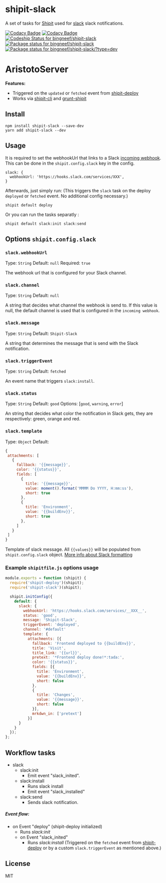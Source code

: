 # shipit-slack

A set of tasks for [Shipit](https://github.com/shipitjs/shipit) used for [slack](https://slack.com/) slack notifications.

[![Codacy Badge](https://api.codacy.com/project/badge/Grade/f9c3e73d0ebf4b3faea507390e247635)](https://www.codacy.com/app/bingneef/AristotoServer?utm_source=github.com&amp;utm_medium=referral&amp;utm_content=bingneef/AristotoServer&amp;utm_campaign=Badge_Grade)
[![Codacy Badge](https://api.codacy.com/project/badge/Coverage/0312a33892fd45018c4224293625f492)](https://www.codacy.com/app/bingneef/shipit-slack?utm_source=github.com&utm_medium=referral&utm_content=bingneef/shipit-slack&utm_campaign=Badge_Coverage)
[![Codeship Status for bingneef/shipit-slack](https://app.codeship.com/projects/a7c04530-0c86-0135-da8a-06ff7cc4e0e6/status?branch=master)](https://app.codeship.com/projects/215322)
[![Package status for bingneef/shipit-slack](https://david-dm.org/bingneef/shipit-slack.svg)](https://david-dm.org/bingneef/shipit-slack)
[![Package status for bingneef/shipit-slack/?type=dev](https://david-dm.org/bingneef/shipit-slack/dev-status.svg)](https://david-dm.org/bingneef/shipit-slack/?type=dev)

# AristotoServer
**Features:**

- Triggered on the `updated` or `fetched` event from [shipit-deploy](https://github.com/shipitjs/shipit-deploy)
- Works via [shipit-cli](https://github.com/shipitjs/shipit) and [grunt-shipit](https://github.com/shipitjs/grunt-shipit)

## Install

```
npm install shipit-slack --save-dev
yarn add shipit-slack --dev
```

## Usage
It is required to set the webhookUrl that links to a Slack [incoming webhook](https://my.slack.com/apps/manage/custom-integrations). This can be done in the `shipit.config.slack` key in the config.

```
slack: {
  webhookUrl: 'https://hooks.slack.com/services/XXX',
}
```

Afterwards, just simply run: (This triggers the `slack` task on the deploy `deployed` or `fetched` event. No additional config necessary.)

```
shipit default deploy
```

Or you can run the tasks separatly :

```
shipit default slack:init slack:send
```


## Options `shipit.config.slack`

### `slack.webhookUrl`

Type: `String`
Default: `null`
Required: `true`

The webhook url that is configured for your Slack channel.

### `slack.channel`

Type: `String`
Default: `null`

A string that decides what channel the webhook is send to. If this value is null, the default channel is used that is configured in the `incoming webhook`.

### `slack.message`

Type: `String`
Default: `Shipit-Slack`

A string that determines the message that is send with the Slack notification.

### `slack.triggerEvent`

Type: `String`
Default: `fetched`

An event name that triggers `slack:install`.

### `slack.status`

Type: `String`
Default: `good`
Options: [`good`, `warning`, `error`]

An string that decides what color the notification in Slack gets, they are respectively: green, orange and red.

### `slack.template`

Type: `Object`
Default:
```js
{
 attachments: [
   {
     fallback: '{{message}}',
     color: '{{status}}',
     fields: [
       {
         title: '{{message}}',
         value: moment().format('MMMM Do YYYY, H:mm:ss'),
         short: true
       },
       {
         title: 'Environment',
         value: '{{buildEnv}}',
         short: true
       },
     ]
   }
 ]
}
```

Template of slack message. All `{{values}}` will be populated from `shipit.config.slack` object.
[More info about Slack formatting](https://api.slack.com/docs/message-formatting)

### Example `shipitfile.js` options usage

```js
module.exports = function (shipit) {
  require('shipit-deploy')(shipit);
  require('shipit-slack')(shipit);

  shipit.initConfig({
    default: {
      slack: {
        webhookUrl: 'https://hooks.slack.com/services/__XXX__',
        status: 'good',
        message: 'Shipit-Slack',
        triggerEvent: 'deployed',
        channel: '#default'
        template: {
          attachments: [{
            fallback: 'Frontend deployed to {{buildEnv}}',
            title: 'Visit',
            title_link: '{{url}}',
            pretext: '*Frontend deploy done!*:tada:',
            color: '{{status}}',
            fields: [{
              title: 'Environment',
              value: '{{buildEnv}}',
              short: false
            },
            {
              title: 'Changes',
              value: '{{message}}',
              short: false
            }],
            mrkdwn_in: ['pretext']
          }]
      }
    }
  });
};
```

## Workflow tasks

- slack
  - slack:init
      - Emit event "slack_inited".
  - slack:install
    - Runs slack install
    - Emit event "slack_installed"
  - slack:send
      - Sends slack notification.

##### Event flow:

- on Event "deploy" (shipit-deploy initialized)
  - Runs *slack:init*
  - on Event "slack_inited"
    - Runs *slack:install* (Triggered on the `fetched` event from [shipit-deploy](https://github.com/shipitjs/shipit-deploy) or by a custom `slack.triggerEvent` as mentioned above.)

## License

MIT

